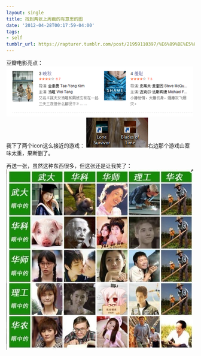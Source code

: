 ```yaml
---
layout: single
title: 找到两张上周截的有意思的图
date: '2012-04-28T00:17:59-04:00'
tags:
- self
tumblr_url: https://rapturer.tumblr.com/post/21959110397/%E6%89%BE%E5%88%B0%E4%B8%A4%E5%BC%A0%E4%B8%8A%E5%91%A8%E6%88%AA%E7%9A%84%E6%9C%89%E6%84%8F%E6%80%9D%E7%9A%84%E5%9B%BE
---
```

豆瓣电影亮点： ![](/assets/img/tumblr_m3694jy0k41r0cnr9.png)我下了两个icon这么接近的游戏： ![](/assets/img/tumblr_m3695myxze1r0cnr9.png)右边那个游戏山寨味太重，果断删了。

再送一张，虽然这种东西很多，但这张还是让我笑了： ![](/assets/img/tumblr_m3699qmhtf1r0cnr9.jpg)


